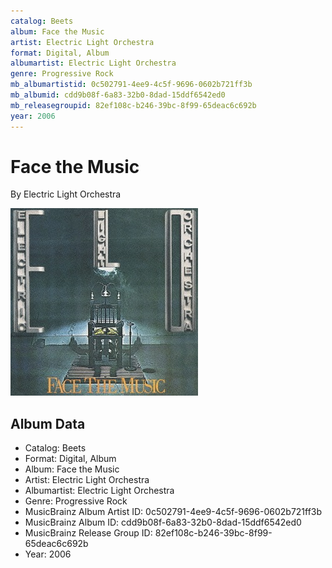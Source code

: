 ```yaml
---
catalog: Beets
album: Face the Music
artist: Electric Light Orchestra
format: Digital, Album
albumartist: Electric Light Orchestra
genre: Progressive Rock
mb_albumartistid: 0c502791-4ee9-4c5f-9696-0602b721ff3b
mb_albumid: cdd9b08f-6a83-32b0-8dad-15ddf6542ed0
mb_releasegroupid: 82ef108c-b246-39bc-8f99-65deac6c692b
year: 2006
---
```


# Face the Music

By Electric Light Orchestra

![](../../assets/beetscovers/Electric_Light_Orchestra-Face_the_Music.jpg)

## Album Data

- Catalog: Beets
- Format: Digital, Album
- Album: Face the Music
- Artist: Electric Light Orchestra
- Albumartist: Electric Light Orchestra
- Genre: Progressive Rock
- MusicBrainz Album Artist ID: 0c502791-4ee9-4c5f-9696-0602b721ff3b
- MusicBrainz Album ID: cdd9b08f-6a83-32b0-8dad-15ddf6542ed0
- MusicBrainz Release Group ID: 82ef108c-b246-39bc-8f99-65deac6c692b
- Year: 2006


